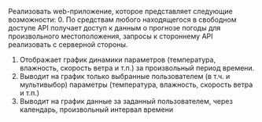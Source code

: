 Реализовать web-приложение, которое представляет следующие возможности:
0. По средствам любого находящегося в свободном доступе API получает доступ к данным о прогнозе погоды для произвольного местоположения, запросы к стороннему API реализовать с серверной стороны.
1. Отображает график динамики параметров (температура, влажность, скорость ветра и т.п.) за произвольный период времени.
2. Выводит на график только выбранные пользователем (в т.ч. и мультивыбор) параметры (температура, влажность, скорость ветра и т.п.)
3. Выводит на график данные за заданный пользователем, через календарь, произвольный интервал времени